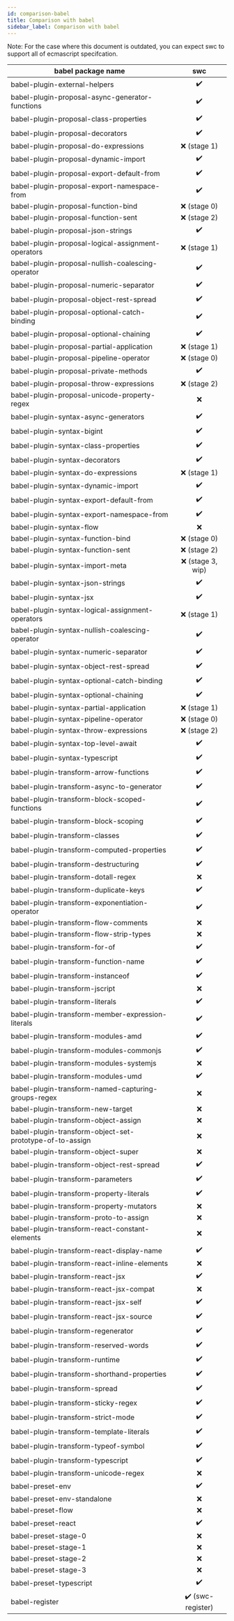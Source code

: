 ```yaml
---
id: comparison-babel
title: Comparison with babel
sidebar_label: Comparison with babel
---
```


Note: For the case where this document is outdated, you can expect swc to support all of ecmascript specifcation.

| babel package name                                       |        swc        |
| -------------------------------------------------------- | :---------------: |
| babel-plugin-external-helpers                            |        ✔️         |
| babel-plugin-proposal-async-generator-functions          |        ✔️         |
| babel-plugin-proposal-class-properties                   |        ✔️         |
| babel-plugin-proposal-decorators                         |        ✔️         |
| babel-plugin-proposal-do-expressions                     |   ❌ (stage 1)    |
| babel-plugin-proposal-dynamic-import                     |        ✔️         |
| babel-plugin-proposal-export-default-from                |        ✔️         |
| babel-plugin-proposal-export-namespace-from              |        ✔️         |
| babel-plugin-proposal-function-bind                      |   ❌ (stage 0)    |
| babel-plugin-proposal-function-sent                      |   ❌ (stage 2)    |
| babel-plugin-proposal-json-strings                       |        ✔️         |
| babel-plugin-proposal-logical-assignment-operators       |   ❌ (stage 1)    |
| babel-plugin-proposal-nullish-coalescing-operator        |        ✔️         |
| babel-plugin-proposal-numeric-separator                  |        ✔️         |
| babel-plugin-proposal-object-rest-spread                 |        ✔️         |
| babel-plugin-proposal-optional-catch-binding             |        ✔️         |
| babel-plugin-proposal-optional-chaining                  |        ✔️         |
| babel-plugin-proposal-partial-application                |   ❌ (stage 1)    |
| babel-plugin-proposal-pipeline-operator                  |   ❌ (stage 0)    |
| babel-plugin-proposal-private-methods                    |        ✔️         |
| babel-plugin-proposal-throw-expressions                  |   ❌ (stage 2)    |
| babel-plugin-proposal-unicode-property-regex             |        ❌         |
| babel-plugin-syntax-async-generators                     |        ✔️         |
| babel-plugin-syntax-bigint                               |        ✔️         |
| babel-plugin-syntax-class-properties                     |        ✔️         |
| babel-plugin-syntax-decorators                           |        ✔️         |
| babel-plugin-syntax-do-expressions                       |   ❌ (stage 1)    |
| babel-plugin-syntax-dynamic-import                       |        ✔️         |
| babel-plugin-syntax-export-default-from                  |        ✔️         |
| babel-plugin-syntax-export-namespace-from                |        ✔️         |
| babel-plugin-syntax-flow                                 |        ❌         |
| babel-plugin-syntax-function-bind                        |   ❌ (stage 0)    |
| babel-plugin-syntax-function-sent                        |   ❌ (stage 2)    |
| babel-plugin-syntax-import-meta                          | ❌ (stage 3, wip) |
| babel-plugin-syntax-json-strings                         |        ✔️         |
| babel-plugin-syntax-jsx                                  |        ✔️         |
| babel-plugin-syntax-logical-assignment-operators         |   ❌ (stage 1)    |
| babel-plugin-syntax-nullish-coalescing-operator          |        ✔️         |
| babel-plugin-syntax-numeric-separator                    |        ✔️         |
| babel-plugin-syntax-object-rest-spread                   |        ✔️         |
| babel-plugin-syntax-optional-catch-binding               |        ✔️         |
| babel-plugin-syntax-optional-chaining                    |        ✔️         |
| babel-plugin-syntax-partial-application                  |   ❌ (stage 1)    |
| babel-plugin-syntax-pipeline-operator                    |   ❌ (stage 0)    |
| babel-plugin-syntax-throw-expressions                    |   ❌ (stage 2)    |
| babel-plugin-syntax-top-level-await                      |        ✔️         |
| babel-plugin-syntax-typescript                           |        ✔️         |
| babel-plugin-transform-arrow-functions                   |        ✔️         |
| babel-plugin-transform-async-to-generator                |        ✔️         |
| babel-plugin-transform-block-scoped-functions            |        ✔️         |
| babel-plugin-transform-block-scoping                     |        ✔️         |
| babel-plugin-transform-classes                           |        ✔️         |
| babel-plugin-transform-computed-properties               |        ✔️         |
| babel-plugin-transform-destructuring                     |        ✔️         |
| babel-plugin-transform-dotall-regex                      |        ❌         |
| babel-plugin-transform-duplicate-keys                    |        ✔️         |
| babel-plugin-transform-exponentiation-operator           |        ✔️         |
| babel-plugin-transform-flow-comments                     |        ❌         |
| babel-plugin-transform-flow-strip-types                  |        ❌         |
| babel-plugin-transform-for-of                            |        ✔️         |
| babel-plugin-transform-function-name                     |        ✔️         |
| babel-plugin-transform-instanceof                        |        ✔️         |
| babel-plugin-transform-jscript                           |        ❌         |
| babel-plugin-transform-literals                          |        ✔️         |
| babel-plugin-transform-member-expression-literals        |        ✔️         |
| babel-plugin-transform-modules-amd                       |        ✔️         |
| babel-plugin-transform-modules-commonjs                  |        ✔️         |
| babel-plugin-transform-modules-systemjs                  |        ❌         |
| babel-plugin-transform-modules-umd                       |        ✔️         |
| babel-plugin-transform-named-capturing-groups-regex      |        ❌         |
| babel-plugin-transform-new-target                        |        ❌         |
| babel-plugin-transform-object-assign                     |        ❌         |
| babel-plugin-transform-object-set-prototype-of-to-assign |        ❌         |
| babel-plugin-transform-object-super                      |        ❌         |
| babel-plugin-transform-object-rest-spread                |        ✔️         |
| babel-plugin-transform-parameters                        |        ✔️         |
| babel-plugin-transform-property-literals                 |        ✔️         |
| babel-plugin-transform-property-mutators                 |        ❌         |
| babel-plugin-transform-proto-to-assign                   |        ❌         |
| babel-plugin-transform-react-constant-elements           |        ❌         |
| babel-plugin-transform-react-display-name                |        ✔️         |
| babel-plugin-transform-react-inline-elements             |        ❌         |
| babel-plugin-transform-react-jsx                         |        ✔️         |
| babel-plugin-transform-react-jsx-compat                  |        ❌         |
| babel-plugin-transform-react-jsx-self                    |        ✔️         |
| babel-plugin-transform-react-jsx-source                  |        ✔️         |
| babel-plugin-transform-regenerator                       |        ✔️         |
| babel-plugin-transform-reserved-words                    |        ✔️         |
| babel-plugin-transform-runtime                           |        ✔️         |
| babel-plugin-transform-shorthand-properties              |        ✔️         |
| babel-plugin-transform-spread                            |        ✔️         |
| babel-plugin-transform-sticky-regex                      |        ✔️         |
| babel-plugin-transform-strict-mode                       |        ✔️         |
| babel-plugin-transform-template-literals                 |        ✔️         |
| babel-plugin-transform-typeof-symbol                     |        ✔️         |
| babel-plugin-transform-typescript                        |        ✔️         |
| babel-plugin-transform-unicode-regex                     |        ❌         |
| babel-preset-env                                         |        ✔️         |
| babel-preset-env-standalone                              |        ❌         |
| babel-preset-flow                                        |        ❌         |
| babel-preset-react                                       |        ✔️         |
| babel-preset-stage-0                                     |        ❌         |
| babel-preset-stage-1                                     |        ❌         |
| babel-preset-stage-2                                     |        ❌         |
| babel-preset-stage-3                                     |        ❌         |
| babel-preset-typescript                                  |        ✔️         |
| babel-register                                           | ✔️ (swc-register) |

